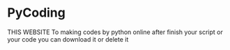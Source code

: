 # PyCoding
THIS WEBSITE To making codes by python online after finish your script or your code you can download it or delete it
